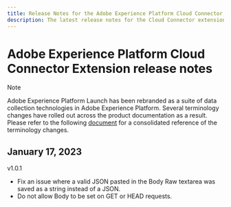 ```yaml
---
title: Release Notes for the Adobe Experience Platform Cloud Connector Extension
description: The latest release notes for the Cloud Connector extension in Adobe Experience Platform.
---
```

# Adobe Experience Platform Cloud Connector Extension release notes

>[!NOTE]
>
>Adobe Experience Platform Launch has been rebranded as a suite of data collection technologies in Adobe Experience Platform. Several terminology changes have rolled out across the product documentation as a result. Please refer to the following [document](../../../term-updates.md) for a consolidated reference of the terminology changes.

## January 17, 2023

v1.0.1

* Fix an issue where a valid JSON pasted in the Body Raw textarea was saved as a string instead of a JSON.
* Do not allow Body to be set on GET or HEAD requests.

